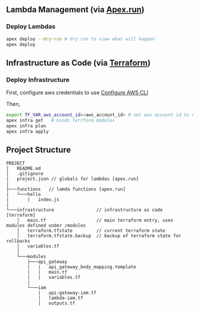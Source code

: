 ## Lambda Management (via [Apex.run](http://apex.run))
### Deploy Lambdas
```sh
apex deploy --dry-run # dry run to view what will happen
apex deploy
```

## Infrastructure as Code (via [Terraform](https://www.terraform.io/docs/index.html))
### Deploy Infrastructure
First, configure aws credentials to use [Configure AWS CLI](http://docs.aws.amazon.com/cli/latest/userguide/cli-chap-getting-started.html#cli-quick-configuration)

Then,
```sh
export TF_VAR_aws_account_id=<aws_account_id> # set aws account id to use
apex infra get   # binds terrform modules
apex infra plan  
apex infra apply 
```

## Project Structure
```
PROJECT
│   README.md
│   .gitignore 
|   project.json // globals for lambdas [apex.run]
│
├───functions   // lamda functions [apex.run]
|   └───hello
|       |   index.js
|
└───infrastructure                // infrastructure as code [terraform]
    │   main.tf                   // main terraform entry, uses modules defined under /modules
    │   terraform.tfstate         // current terraform state
    │   terraform.tfstate.backup  // backup of terraform state for rollbacks
    │   variables.tf
    │
    └───modules
        ├───api_gateway
        |   |   api_gateway_body_mapping.template
        |   |   main.tf
        |   |   variables.tf
        |
        └───iam
            |   api-gateway-iam.tf
            |   lambda-iam.tf
            |   outputs.tf
```

